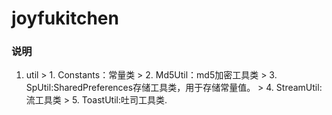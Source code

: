 # joyfukitchen

### 说明
   1. util
    > 1. Constants：常量类
    > 2. Md5Util：md5加密工具类
    > 3. SpUtil:SharedPreferences存储工具类，用于存储常量值。
    > 4. StreamUtil:流工具类
    > 5. ToastUtil:吐司工具类.
